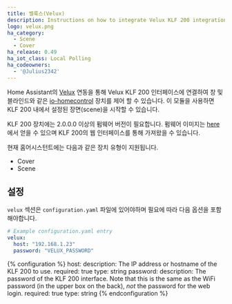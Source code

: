 ```yaml
---
title: 벨룩스(Velux)
description: Instructions on how to integrate Velux KLF 200 integration with Home Assistant.
logo: velux.png
ha_category:
  - Scene
  - Cover
ha_release: 0.49
ha_iot_class: Local Polling
ha_codeowners:
  - '@Julius2342'
---
```


Home Assistant의 [Velux](https://www.velux.com/) 연동을 통해 Velux KLF 200 인터페이스에 연결하여 창 및 블라인드와 같은 [io-homecontrol](http://www.io-homecontrol.com) 장치를 제어 할 수 있습니다. 이 모듈을 사용하면 KLF 200 내에서 설정된 장면(scene)을 시작할 수 있습니다.

KLF 200 장치에는 2.0.0.0 이상의 펌웨어 버전이 필요합니다. 펌웨어 이미지는 [here](https://www.velux.com/api/klf200)에서 얻을 수 있으며 KLF 200의 웹 인터페이스를 통해 가져왔을 수 있습니다.

현재 홈어시스턴트에는 다음과 같은 장치 유형이 지원됩니다.

- Cover
- Scene

## 설정

`velux` 섹션은 `configuration.yaml` 파일에 있어야하며 필요에 따라 다음 옵션을 포함해야합니다.

```yaml
# Example configuration.yaml entry
velux:
  host: "192.168.1.23"
  password: "VELUX_PASSWORD"
```

{% configuration %}
host:
  description: The IP address or hostname of the KLF 200 to use.
  required: true
  type: string
password:
  description: The password of the KLF 200 interface. Note that this is the same as the WiFi password (in the upper box on the back), *not* the password for the web login.
  required: true
  type: string
{% endconfiguration %}
